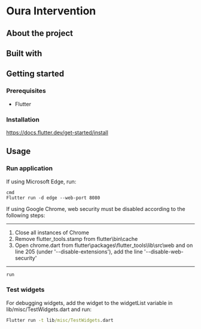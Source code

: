 # Oura Intervention

## About the project

## Built with

## Getting started

### Prerequisites

- Flutter

### Installation

https://docs.flutter.dev/get-started/install

## Usage

### Run application

If using Microsoft Edge, run:

```
cmd
Flutter run -d edge --web-port 8080
```

If using Google Chrome, web security must be disabled according to the following steps:

----------------------------------------------------------------------------------------------------------------------------------
1. Close all instances of Chrome
2. Remove flutter_tools.stamp from flutter\bin\cache
3. Open chrome.dart from flutter\packages\flutter_tools\lib\src\web and on line 205 (under '--disable-extensions'), add the line '--disable-web-security'
----------------------------------------------------------------------------------------------------------------------------------

```cmd
run
```

### Test widgets

For debugging widgets, add the widget to the widgetList variable in lib/misc/TestWidgets.dart and run:

```cmd
Flutter run -t lib/misc/TestWidgets.dart
```
